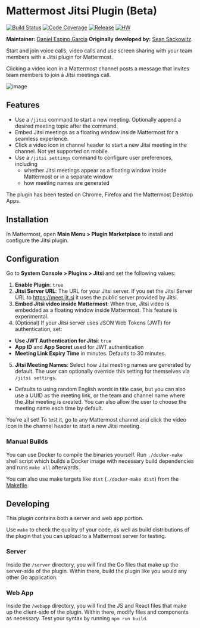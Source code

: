 # Mattermost Jitsi Plugin (Beta)

[![Build Status](https://img.shields.io/circleci/project/github/mattermost/mattermost-plugin-jitsi/master)](https://circleci.com/gh/mattermost/mattermost-plugin-jitsi)
[![Code Coverage](https://img.shields.io/codecov/c/github/mattermost/mattermost-plugin-jitsi/master)](https://codecov.io/gh/mattermost/mattermost-plugin-jitsi)
[![Release](https://img.shields.io/github/v/release/mattermost/mattermost-plugin-jitsi)](https://github.com/mattermost/mattermost-plugin-jitsi/releases/latest)
[![HW](https://img.shields.io/github/issues/mattermost/mattermost-plugin-jitsi/Up%20For%20Grabs?color=dark%20green&label=Help%20Wanted)](https://github.com/mattermost/mattermost-plugin-jitsi/issues?q=is%3Aissue+is%3Aopen+sort%3Aupdated-desc+label%3A%22Up+For+Grabs%22+label%3A%22Help+Wanted%22)

**Maintainer:** [Daniel Espino García](https://github.com/larkox)
**Originally developed by:** [Sean Sackowitz](https://github.com/seansackowitz).

Start and join voice calls, video calls and use screen sharing with your team members with a Jitsi plugin for Mattermost.

Clicking a video icon in a Mattermost channel posts a message that invites team members to join a Jitsi meetings call.

![image](https://user-images.githubusercontent.com/13119842/86600303-e145a600-bf6d-11ea-8562-775869064af0.png)

## Features

- Use a `/jitsi` command to start a new meeting. Optionally append a desired meeting topic after the command.
- Embed Jitsi meetings as a floating window inside Mattermost for a seamless experience.
- Click a video icon in channel header to start a new Jitsi meeting in the channel. Not yet supported on mobile.
- Use a `/jitsi settings` command to configure user preferences, including
    - whether Jitsi meetings appear as a floating window inside Mattermost or in a separate window
    - how meeting names are generated

The plugin has been tested on Chrome, Firefox and the Mattermost Desktop Apps.

## Installation

In Mattermost, open **Main Menu > Plugin Marketplace** to install and configure the Jitsi plugin.

## Configuration

Go to **System Console > Plugins > Jitsi** and set the following values:

1. **Enable Plugin**: ``true``
2. **Jitsi Server URL**: The URL for your Jitsi server. If you set the Jitsi Server URL to https://meet.jit.si it uses the public server provided by Jitsi.
3. **Embed Jitsi video inside Mattermost**: When true, Jitsi video is embedded as a floating window inside Mattermost. This feature is experimental.
4. (Optional) If your Jitsi server uses JSON Web Tokens (JWT) for authentication, set:

  - **Use JWT Authentication for Jitsi**: ``true``
  - **App ID** and **App Secret** used for JWT authentication
  - **Meeting Link Expiry Time** in minutes. Defaults to 30 minutes.
  
5. **Jitsi Meeting Names**: Select how Jitsi meeting names are generated by default. The user can optionally override this setting for themselves via `/jitsi settings`.

  - Defaults to using random English words in title case, but you can also use a UUID as the meeting link, or the team and channel name where the Jitsi meeting is created. You can also allow the user to choose the meeting name each time by default.

You're all set! To test it, go to any Mattermost channel and click the video icon in the channel header to start a new Jitsi meeting.

### Manual Builds

You can use Docker to compile the binaries yourself. Run `./docker-make` shell script which builds a Docker image with necessary build dependencies and runs `make all` afterwards.

You can also use make targets like `dist` (`./docker-make dist`) from the [Makefile](./Makefile).

## Developing

This plugin contains both a server and web app portion.

Use `make` to check the quality of your code, as well as build distributions of the plugin that you can upload to a Mattermost server for testing.

### Server

Inside the `/server` directory, you will find the Go files that make up the server-side of the plugin. Within there, build the plugin like you would any other Go application.

### Web App

Inside the `/webapp` directory, you will find the JS and React files that make up the client-side of the plugin. Within there, modify files and components as necessary. Test your syntax by running `npm run build`.
